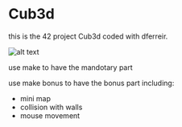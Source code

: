 # Cub3d
this is the 42 project Cub3d coded with dferreir.

![alt text](https://github.com/joerober-03/Cub3d/tree/master/img/sc1.png?raw=true)

use make to have the mandotary part

use make bonus to have the bonus part including:
- mini map
- collision with walls
- mouse movement

